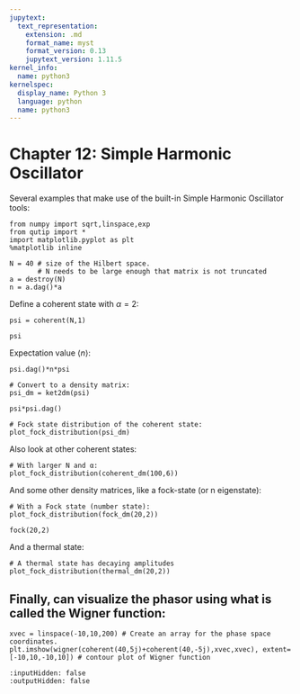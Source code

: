 ```yaml
---
jupytext:
  text_representation:
    extension: .md
    format_name: myst
    format_version: 0.13
    jupytext_version: 1.11.5
kernel_info:
  name: python3
kernelspec:
  display_name: Python 3
  language: python
  name: python3
---
```


# Chapter 12: Simple Harmonic Oscillator
Several examples that make use of the built-in Simple Harmonic Oscillator tools:

```{code-cell} ipython3
from numpy import sqrt,linspace,exp
from qutip import *
import matplotlib.pyplot as plt
%matplotlib inline
```

```{code-cell} ipython3
N = 40 # size of the Hilbert space.
       # N needs to be large enough that matrix is not truncated
a = destroy(N)
n = a.dag()*a
```

Define a coherent state with $\alpha = 2:$

```{code-cell} ipython3
psi = coherent(N,1)
```

```{code-cell} ipython3
psi
```

Expectation value $\langle n\rangle$:

```{code-cell} ipython3
psi.dag()*n*psi
```

```{code-cell} ipython3
# Convert to a density matrix:
psi_dm = ket2dm(psi)
```

```{code-cell} ipython3
psi*psi.dag()
```

```{code-cell} ipython3
# Fock state distribution of the coherent state:
plot_fock_distribution(psi_dm)
```

Also look at other coherent states:

```{code-cell} ipython3
# With larger N and α:
plot_fock_distribution(coherent_dm(100,6))
```

And some other density matrices, like a fock-state (or n eigenstate):

```{code-cell} ipython3
# With a Fock state (number state):
plot_fock_distribution(fock_dm(20,2))
```

```{code-cell} ipython3
fock(20,2)
```

And a thermal state:

```{code-cell} ipython3
# A thermal state has decaying amplitudes
plot_fock_distribution(thermal_dm(20,2))
```

## Finally, can visualize the phasor using what is called the Wigner function:

```{code-cell} ipython3
xvec = linspace(-10,10,200) # Create an array for the phase space coordinates.
plt.imshow(wigner(coherent(40,5j)+coherent(40,-5j),xvec,xvec), extent=[-10,10,-10,10]) # contour plot of Wigner function
```

```{code-cell} ipython3
:inputHidden: false
:outputHidden: false


```

```{code-cell} ipython3

```
